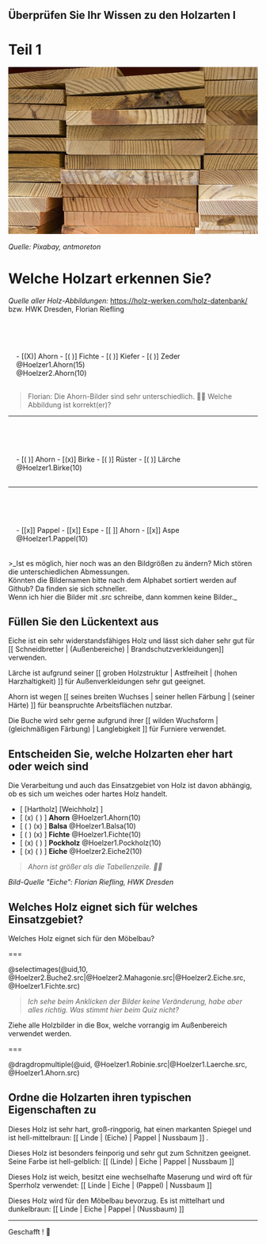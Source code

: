 <!--
author:   Jan Franke; Volker Göhler; Hilke Domsch

email:    jan.franke@hwk-dresden.de; volker.goehler@informatik.tu-freiberg.de; hilke.domsch@gkz-ev.de
 
version:  0.0.2
 
language: de
 
narrator: Deutsch Female

edit: true
date: 2025-07-29
icon: https://raw.githubusercontent.com/Ifi-DiAgnostiK-Project/LiaScript-Courses/refs/heads/main/img/Logo_234px.png
logo: https://upload.wikimedia.org/wikipedia/commons/5/59/Dry_wood_texture.jpg
attribute: Title Image by Martin Vorel, CC BY-SA 4.0 <https://creativecommons.org/licenses/by-sa/4.0>, via Wikimedia Commons

comment:  Quiz zu Eigenschaften von Holz -- Teil 1

import: https://raw.githubusercontent.com/Ifi-DiAgnostiK-Project/LiaScript_DragAndDrop_Template/refs/heads/main/README.md
import: https://raw.githubusercontent.com/Ifi-DiAgnostiK-Project/Piktogramme/refs/heads/main/makros.md
import: https://raw.githubusercontent.com/Ifi-DiAgnostiK-Project/LiaScript_ImageQuiz/refs/heads/main/README.md
import: https://raw.githubusercontent.com/Ifi-DiAgnostiK-Project/Holzarten/refs/heads/main/makros.md

title: Holzarten I

tags: 
    - Tischler
    - Holzarten

@style
.flex-container {
    display: flex;
    flex-wrap: wrap; /* Allows the items to wrap as needed */
    align-items: stretch;
    gap: 20px; /* Adds both horizontal and vertical spacing between items */
}


@style
.image-container {
  width: 200px;
  height: 200px;
  border: 1px solid #ccc;
  display: flex;
  justify-content: center;
  align-items: center;
  overflow: hidden;
  background-color: #f8f8f8;
}

.image-container img {
  width: fit-content;
  height: fit-content;
  object-fit: cover;
  display: block;
}

.lia-table__data {
    overflow: hidden;
    padding: 0.5rem;
}

.flex-child { 
    flex: 1;
    margin-right: 20px; /* Adds space between the columns */
}

@media (max-width: 600px) {
    .flex-child {
        flex: 100%; /* Makes the child divs take up the full width on slim devices */
        margin-right: 0; /* Removes the right margin */
    }
}
@end

-->
 
## Überprüfen Sie Ihr Wissen zu den Holzarten I

Teil 1
=======

![016_Holzstapel](https://raw.githubusercontent.com/Ifi-DiAgnostiK-Project/LiaScript-Courses/refs/heads/main/courses/img/bretter.jpg)

_Quelle: Pixabay, antmoreton_

# Welche Holzart erkennen Sie?

_Quelle aller Holz-Abbildungen:_ https://holz-werken.com/holz-datenbank/ bzw. HWK Dresden, Florian Riefling

<section class="flex-container" style="padding: 1rem;">
<div class="flex-child" style="padding-top:3rem; min-width:200px;">
<!-- data-randomize -->
- [(X)] Ahorn
- [( )] Fichte
- [( )] Kiefer
- [( )] Zeder
</div>
<div class="flex-child">
@Hoelzer1.Ahorn(15)

</div>
<div class="flex-child">
@Hoelzer2.Ahorn(10)
</div>
</section>

><!--style="color:red"-->Florian: Die Ahorn-Bilder sind sehr unterschiedlich. 🤷‍♀️ Welche Abbildung ist korrekt(er)?

-----------------------

<section class="flex-container" style="padding: 1rem;">
<div class="flex-child" style="padding-top:3rem;">
<!-- data-randomize -->
- [( )] Ahorn
- [(x)] Birke
- [( )] Rüster
- [( )] Lärche
</div>
<div class="flex-child">
@Hoelzer1.Birke(10)
</div>
</section>

------------------------------

<section class="flex-container" style="padding: 1rem;">
<div class="flex-child" style="padding-top:3rem;">
<!-- data-randomize -->
- [[x]] Pappel
- [[x]] Espe
- [[ ]] Ahorn
- [[x]] Aspe
</div>
<div class="flex-child">
@Hoelzer1.Pappel(10)
</div>
</section>

<br>
>_Ist es möglich, hier noch was an den Bildgrößen zu ändern? Mich stören die unterschiedlichen Abmessungen. <br> Könnten die Bildernamen bitte nach dem Alphabet sortiert werden auf Github? Da finden sie sich schneller. <br> Wenn ich hier die Bilder mit .src schreibe, dann kommen keine Bilder._




## Füllen Sie den Lückentext aus


<!--data-randomize -->
Eiche<!--style="font-weight: bolder;color: green"  --> ist ein sehr widerstandsfähiges Holz und lässt sich daher sehr gut für [[ Schneidbretter | (Außenbereiche) | Brandschutzverkleidungen]] verwenden. 

<!--data-randomize -->
Lärche<!--style="font-weight: bolder;color: green"  --> ist aufgrund seiner [[ groben Holzstruktur |   Astfreiheit   | (hohen Harzhaltigkeit) ]] für Außenverkleidungen sehr gut geeignet.

<!--data-randomize -->
Ahorn<!--style="font-weight: bolder;color: green"  -->  ist wegen  [[ seines breiten Wuchses |    seiner hellen Färbung   | (seiner Härte) ]] für beanspruchte Arbeitsflächen nutzbar.

<!--data-randomize -->
Die Buche<!--style="font-weight: bolder;color: green"  --> wird sehr gerne aufgrund ihrer [[ wilden Wuchsform |   (gleichmäßigen Färbung)  | Langlebigkeit ]] für Furniere verwendet.

## Entscheiden Sie, welche Holzarten eher hart oder weich sind

<!--style="font-size: large;"--> Die Verarbeitung und auch das Einsatzgebiet von Holz ist davon abhängig, ob es sich um weiches oder hartes Holz handelt.

<br>

<!-- data-randomize -->
- [  [Hartholz]     [Weichholz]  ]
- [    (x)             ( )       ] __Ahorn__ @Hoelzer1.Ahorn(10)
- [    ( )             (x)       ] __Balsa__ @Hoelzer1.Balsa(10)
- [    ( )             (x)       ] __Fichte__ @Hoelzer1.Fichte(10)
- [    (x)             ( )       ] __Pockholz__ @Hoelzer1.Pockholz(10)
- [    (x)             ( )       ] __Eiche__ @Hoelzer2.Eiche2(10)


>_Ahorn ist größer als die Tabellenzeile. 🤷‍♀️_


_Bild-Quelle "Eiche": Florian Riefling, HWK Dresden_


## Welches Holz eignet sich für welches Einsatzgebiet?

<!--style="color:green"-->Welches Holz eignet sich für den Möbelbau?
===

@selectimages(@uid,10, @Hoelzer2.Buche2.src|@Hoelzer2.Mahagonie.src|@Hoelzer2.Eiche.src, @Hoelzer1.Fichte.src)

>_Ich sehe beim Anklicken der Bilder keine Veränderung, habe aber alles richtig. Was stimmt hier beim Quiz nicht?_

<!--style="color:green"-->Ziehe alle Holzbilder in die Box, welche vorrangig im Außenbereich verwendet werden.
===

@dragdropmultiple(@uid, @Hoelzer1.Robinie.src|@Hoelzer1.Laerche.src, @Hoelzer1.Ahorn.src)
 

## Ordne die Holzarten ihren typischen Eigenschaften zu

<!--data-randomize -->
Dieses Holz ist sehr hart, groß-ringporig, hat einen markanten Spiegel und ist hell-mittelbraun: [[ Linde | (Eiche) | Pappel  | Nussbaum ]] . 

<!--data-randomize -->
Dieses Holz ist besonders feinporig und sehr gut zum Schnitzen geeignet. Seine Farbe ist hell-gelblich: [[ (Linde) |  Eiche  | Pappel  | Nussbaum ]] 

<!--data-randomize -->
Dieses Holz ist weich, besitzt eine wechselhafte Maserung und wird oft für Sperrholz verwendet: [[ Linde | Eiche | (Pappel)  | Nussbaum ]] 

<!--data-randomize -->
Dieses Holz wird für den Möbelbau bevorzug. Es ist mittelhart und dunkelbraun: [[ Linde | Eiche | Pappel  | (Nussbaum) ]] 

---

<!--style="color:green; font-weight: bolder;font-size:large"-->Geschafft ! 👏
